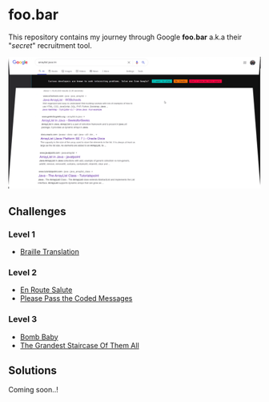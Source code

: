 # foo.bar

This repository contains my journey through Google **foo.bar** a.k.a their "*secret*" recruitment tool.

![](snapshot.png)

## Challenges

### Level 1

- [Braille Translation](problems/l1-braille-translation.md)

### Level 2

- [En Route Salute](problems/l2-en-route-salute.md)
- [Please Pass the Coded Messages](problems/l2-please-pass-the-coded-messages.md)

### Level 3

- [Bomb Baby](problems/l3-doomsday-fuel.md)
- [The Grandest Staircase Of Them All](problems/l3-the-grandest-staircase-of-them-all.md)

## Solutions

Coming soon..!
